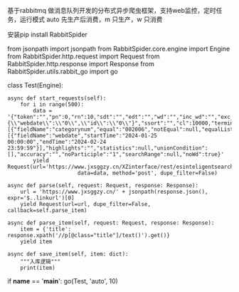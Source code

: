 基于rabbitmq 做消息队列开发的分布式异步爬虫框架，支持web监控，定时任务，运行模式 auto 先生产后消费，m 只生产，w 只消费

安装pip install RabbitSpider

from jsonpath import jsonpath
from RabbitSpider.core.engine import Engine
from RabbitSpider.http.request import Request
from RabbitSpider.http.response import Response
from RabbitSpider.utils.rabbit_go import go


class Test(Engine):

    async def start_requests(self):
        for i in range(500):
            data = '{"token":"","pn":0,"rn":10,"sdt":"","edt":"","wd":"","inc_wd":"","exc_wd":"","fields":"","cnum":"","sort":"{\\"webdate\\":\\"0\\",\\"id\\":\\"0\\"}","ssort":"","cl":10000,"terminal":"","condition":[{"fieldName":"categorynum","equal":"002006","notEqual":null,"equalList":null,"notEqualList":null,"isLike":true,"likeType":2}],"time":[{"fieldName":"webdate","startTime":"2024-01-25 00:00:00","endTime":"2024-02-24 23:59:59"}],"highlights":"","statistics":null,"unionCondition":[],"accuracy":"","noParticiple":"1","searchRange":null,"noWd":true}'
            yield Request(url='https://www.jxsggzy.cn/XZinterface/rest/esinteligentsearch/getFullTextDataNew',
                          data=data, method='post', dupe_filter=False)

    async def parse(self, request: Request, response: Response):
        url = 'https://www.jxsggzy.cn/' + jsonpath(response.json(), expr='$..linkurl')[0]
        yield Request(url=url, dupe_filter=False, callback=self.parse_item)

    async def parse_item(self, request: Request, response: Response):
        item = {'title': response.xpath('//p[@class="title"]/text()').get()}
        yield item

    async def save_item(self, item: dict):
        """入库逻辑"""
        print(item)


if __name__ == '__main__':
    go(Test, 'auto', 10)
